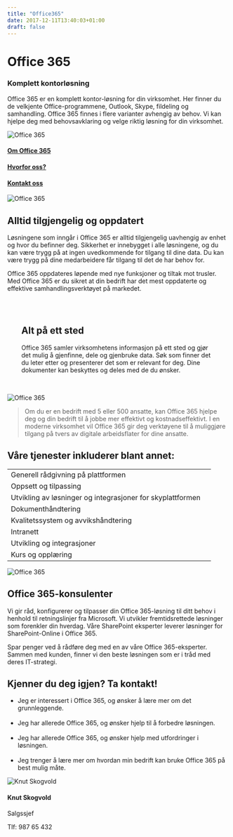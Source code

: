 ```yaml
---
title: "Office365"
date: 2017-12-11T13:40:03+01:00
draft: false
---
```

<div class="container">
    <div class="referansecase">
        <div class="row no-gutters">
            <div class="col-md-12 col-lg-6 p-4 mt-4">
                <div class="heading">
                    <h1>Office 365</h1>
                </div>
                <h3>Komplett kontorløsning</h3>
                <p>Office 365 er en komplett kontor-løsning for din virksomhet. Her finner du de velkjente Office-programmene, Outlook, Skype, fildeling og samhandling. Office 365 finnes i flere varianter avhengig av behov. Vi kan hjelpe deg med behovsavklaring og velge riktig løsning for din virksomhet.</p>
            </div>    
            <div class="col-md-12 col-lg-6"><img class="img-fluid" src="/pointtaken/img/startup-photos.jpg" alt="Office 365" /></div>
        </div>
    </div>
</div>

<div class="container-fluid bg-white mb-4">
    <div class="row content-menu text-center mx-auto">
        <div class="col-sm-12 col-md-4"><h4 class="m-0"><a href="#om">Om Office 365</a></h4></div>
        <div class="col-sm-12 col-md-4"><h4 class="m-0"><a href="">Hvorfor oss?</a></h4></div>
        <div class="col-sm-12 col-md-4"><h4 class="m-0"><a href="/pointtaken/contact/">Kontakt oss</a></h4></div>
    </div>
</div>

<div class="container">
    <div class="row">
        <div class="col-md-12 content-case mt-4 mb-4">
            <div class="row no-gutters">
                <div class="col-md-12 col-lg-6"><img class="img-fluid" src="/pointtaken/img/startup-photos.jpg" alt="Office 365" /></div>
                <div class="col-md-12 col-lg-6 p-4">
                    <div class="heading">
                        <h2>Alltid tilgjengelig og oppdatert</h2>
                    </div>
                    <p>Løsningene som inngår i Office 365 er alltid tilgjengelig uavhengig av enhet og hvor du befinner deg. 
                    Sikkerhet er innebygget i alle løsningene, og du kan være trygg på at ingen uvedkommende for tilgang til dine data. Du kan være trygg på dine medarbeidere får tilgang til det de har behov for.</p> 
                    <p>Office 365 oppdateres løpende med nye funksjoner og tiltak mot trusler. Med Office 365 er du sikret at din bedrift har det mest oppdaterte og effektive samhandlingsverktøyet på markedet.</p>
                </div>
            </div>
        </div>
        <div class="col-md-12 content-case mt-4 mb-4">
            <div class="row no-gutters">
                <div class="col-md-12 col-lg-6 p-4" style="padding:2rem">
                    <div class="heading">
                        <h2>Alt på ett sted</h2>
                    </div>
                    <p>Office 365 samler virksomhetens informasjon på ett sted og gjør det mulig å gjenfinne, dele og gjenbruke data. Søk som finner det du leter etter og presenterer det som er relevant for deg. Dine dokumenter kan beskyttes og deles med de du ønsker.</p>
                </div>            
                <div class="col-md-12 col-lg-6"><img class="img-fluid" src="/pointtaken/img/startup-photos.jpg" alt="Office 365" /></div>
            </div>
        </div>        
    </div>
</div>

<div class="container" id="referanse">
    <div class="row">
        <div class="col-sm-12 col-md-8 mx-auto mt-5 mb-5">
            <blockquote class="blockquote text-center">
            <p class="mb-0">Om du er en bedrift med 5 eller 500 ansatte, kan Office 365 hjelpe deg og din bedrift til å jobbe mer effektivt og kostnadseffektivt. I en moderne virksomhet vil Office 365 gir deg verktøyene til å muliggjøre tilgang på tvers av digitale arbeidsflater for dine ansatte.</p>
            </blockquote>
            </div>
        </div>
    </div>
</div>


<div id="om" class="container">
    <div class="row">
        <div class="col-sm-12 col-md-8 mx-auto mt-5 mb-5">
            <div class="heading text-center">
                <h2>Våre tjenester inkluderer blant annet:</h2>
            </div>
            <table class="table mt-4">
            </thead>
            <tbody>
                <tr>
                <td>Generell rådgivning på plattformen</td>
                <td></td>
                </tr>
                <tr>
                <td>Oppsett og tilpassing</td>
                <td></td>
                </tr>
                <tr>
                <td>Utvikling av løsninger og integrasjoner for skyplattformen</td>
                <td></td>
                </tr>
                <tr>
                <td>Dokumenthåndtering</td>
                <td></td>
                </tr>
                <tr>
                <td>Kvalitetssystem og avvikshåndtering</td>
                <td></td>
                </tr>
                <tr>
                <td>Intranett</td>
                <td></td>
                </tr>
                <tr>
                <td>Utvikling og integrasjoner</td>
                <td></td>
                </tr>        
                <tr>
                <td>Kurs og opplæring </td>
                <td></td>
                </tr>                                
            </tbody>
            </table>          
            </div>
        </div>
    </div>
</div>

<div class="container">
    <div class="row">
        <div class="col-md-12 content-case mt-4 mb-4">
            <div class="row no-gutters">
                <div class="col-md-12 col-lg-6"><img class="img-fluid" src="/pointtaken/img/startup-photos.jpg" alt="Office 365" /></div>
                <div class="col-md-12 col-lg-6 p-4">
                    <div class="heading">
                        <h2>Office 365-konsulenter</h2>
                    </div>
                    <p>Vi gir råd, konfigurerer og tilpasser din Office 365-løsning til ditt behov i henhold til retningslinjer fra Microsoft. Vi utvikler fremtidsrettede løsninger som forenkler din hverdag. Våre SharePoint eksperter leverer løsninger for SharePoint-Online i Office 365.</p> 
                    <p>Spar penger ved å rådføre deg med en av våre Office 365-eksperter. Sammen med kunden, finner vi den beste løsningen som er i tråd med deres IT-strategi.</p>
                </div>
            </div>
        </div>
        <div class="col-md-12 content-case mt-4 mb-4">
            <div class="row no-gutters">
                <div class="col-md-12 col-lg-6 p-4">
                    <div class="heading">
                        <h2>Kjenner du deg igjen? Ta kontakt!</h2>
                    </div>
                    <ul>
                    <li>Jeg er interessert i Office 365, og ønsker å lære mer om det grunnleggende.</li>
                    <br>
                    <li>Jeg har allerede Office 365, og ønsker hjelp til å forbedre løsningen.</li>
                    <br>
                    <li>Jeg har allerede Office 365, og ønsker hjelp med utfordringer i løsningen.</li>
                    <br>
                    <li>Jeg trenger å lære mer om hvordan min bedrift kan bruke Office 365 på best mulig måte.</li>
                    </ul>
                </div>            
                <div class="col-md-12 col-lg-6">
                    <div class="card personkort p-5">
                        <img class="card-img-top img-profil" src="../img/people/knut.jpg" alt="Knut Skogvold">
                        <div class="card-body">
                            <h4 class="card-title">Knut Skogvold</h4>
                            <p class="card-subtitle mb-2">Salgssjef</p>
                            <p class="card-text">Tlf: 987 65 432</p>
                        </div>
                    </div>                
                </div>
            </div>
        </div>             
    </div>
</div>